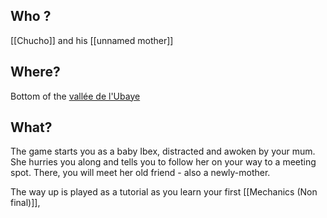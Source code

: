 ## Who ?
[[Chucho]] and his [[unnamed mother]]
## Where?
Bottom of the [vallée de l'Ubaye](https://www3.mercantour-parcnational.fr/fr/des-decouvertes/destination-parc-national-du-mercantour/les-vallees-du-parc/vallee-de-lubaye)
## What?
The game starts you as a baby Ibex, distracted and awoken by your mum. She hurries you along and tells you to follow her on your way to a meeting spot. There, you will meet her old friend - also a newly-mother.

The way up is played as a tutorial as you learn your first [[Mechanics (Non final)]],  
